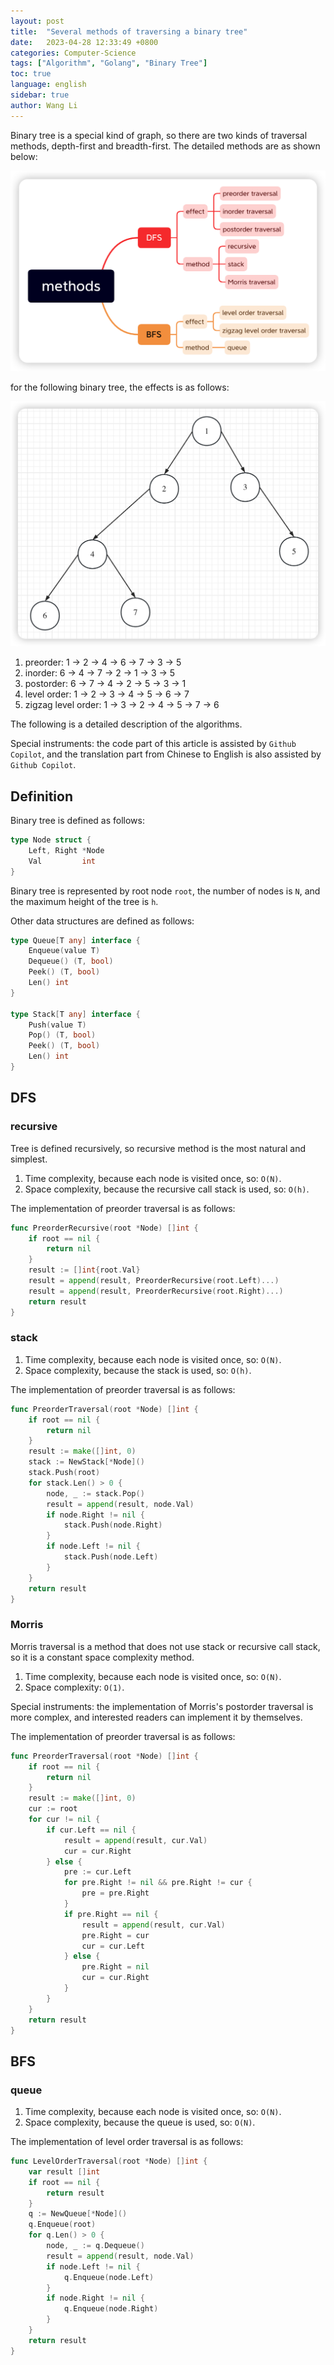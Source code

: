 ```yaml
---
layout: post
title:  "Several methods of traversing a binary tree"
date:   2023-04-28 12:33:49 +0800
categories: Computer-Science
tags: ["Algorithm", "Golang", "Binary Tree"]
toc: true
language: english
sidebar: true
author: Wang Li
---
```


Binary tree is a special kind of graph, so there are two kinds of traversal methods, depth-first and breadth-first. The detailed methods are as shown below:

![](/assets/image/20230428-traversal/methods.png)

for the following binary tree, the effects is as follows:

![](/assets/image/20230428-traversal/tree-example.png)

1. preorder: 1 -> 2 -> 4 -> 6 -> 7 -> 3 -> 5
2. inorder: 6 -> 4 -> 7 -> 2 -> 1 -> 3 -> 5
3. postorder: 6 -> 7 -> 4 -> 2 -> 5 -> 3 -> 1
4. level order: 1 -> 2 -> 3 -> 4 -> 5 -> 6 -> 7
5. zigzag level order: 1 -> 3 -> 2 -> 4 -> 5 -> 7 -> 6

The following is a detailed description of the algorithms.

Special instruments: the code part of this article is assisted by `Github Copilot`, and the translation part from Chinese to English is also assisted by `Github Copilot`.

## Definition

Binary tree is defined as follows:

```go
type Node struct {
	Left, Right *Node
	Val         int
} 
```

Binary tree is represented by root node `root`, the number of nodes is `N`, and the maximum height of the tree is `h`.

Other data structures are defined as follows:

```go
type Queue[T any] interface {
	Enqueue(value T)
	Dequeue() (T, bool)
	Peek() (T, bool)
	Len() int
}

type Stack[T any] interface {
	Push(value T)
	Pop() (T, bool)
	Peek() (T, bool)
	Len() int
}
```

## DFS

### recursive

Tree is defined recursively, so recursive method is the most natural and simplest.

1. Time complexity, because each node is visited once, so: `O(N)`.
2. Space complexity, because the recursive call stack is used, so: `O(h)`.

The implementation of preorder traversal is as follows:

```go
func PreorderRecursive(root *Node) []int {
    if root == nil {
        return nil
    }
    result := []int{root.Val}
    result = append(result, PreorderRecursive(root.Left)...)
    result = append(result, PreorderRecursive(root.Right)...)
    return result
}
```

### stack 

1. Time complexity, because each node is visited once, so: `O(N)`.
2. Space complexity, because the stack is used, so: `O(h)`.

The implementation of preorder traversal is as follows:

```go
func PreorderTraversal(root *Node) []int {
	if root == nil {
		return nil
	}
	result := make([]int, 0)
	stack := NewStack[*Node]()
	stack.Push(root)
	for stack.Len() > 0 {
		node, _ := stack.Pop()
		result = append(result, node.Val)
		if node.Right != nil {
			stack.Push(node.Right)
		}
		if node.Left != nil {
			stack.Push(node.Left)
		}
	}
	return result
}
```

### Morris

Morris traversal is a method that does not use stack or recursive call stack, so it is a constant space complexity method.

1. Time complexity, because each node is visited once, so: `O(N)`.
2. Space complexity: `O(1)`.

Special instruments: the implementation of Morris's postorder traversal is more complex, and interested readers can implement it by themselves.

The implementation of preorder traversal is as follows:

```go
func PreorderTraversal(root *Node) []int {
	if root == nil {
		return nil
	}
    result := make([]int, 0)
	cur := root
	for cur != nil {
		if cur.Left == nil {
            result = append(result, cur.Val)
			cur = cur.Right
		} else {
			pre := cur.Left
			for pre.Right != nil && pre.Right != cur {
				pre = pre.Right
			}
			if pre.Right == nil {
                result = append(result, cur.Val)
				pre.Right = cur
				cur = cur.Left
			} else {
				pre.Right = nil
				cur = cur.Right
			}
		}
	}
	return result
}
```

## BFS

### queue

1. Time complexity, because each node is visited once, so: `O(N)`.
2. Space complexity, because the queue is used, so: `O(N)`.

The implementation of level order traversal is as follows:

```go
func LevelOrderTraversal(root *Node) []int {
	var result []int
	if root == nil {
		return result
	}
	q := NewQueue[*Node]()
	q.Enqueue(root)
	for q.Len() > 0 {
		node, _ := q.Dequeue()
        result = append(result, node.Val)
		if node.Left != nil {
			q.Enqueue(node.Left)
		}
		if node.Right != nil {
			q.Enqueue(node.Right)
		}
	}
	return result
}
```

